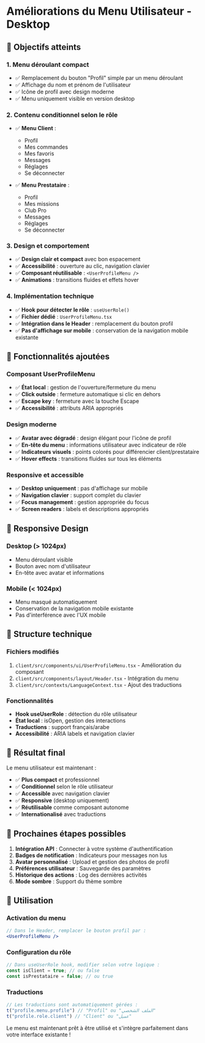 # Améliorations du Menu Utilisateur - Desktop

## 🎯 Objectifs atteints

### 1. **Menu déroulant compact**
- ✅ Remplacement du bouton "Profil" simple par un menu déroulant
- ✅ Affichage du nom et prénom de l'utilisateur
- ✅ Icône de profil avec design moderne
- ✅ Menu uniquement visible en version desktop

### 2. **Contenu conditionnel selon le rôle**
- ✅ **Menu Client** :
  - Profil
  - Mes commandes
  - Mes favoris
  - Messages
  - Réglages
  - Se déconnecter

- ✅ **Menu Prestataire** :
  - Profil
  - Mes missions
  - Club Pro
  - Messages
  - Réglages
  - Se déconnecter

### 3. **Design et comportement**
- ✅ **Design clair et compact** avec bon espacement
- ✅ **Accessibilité** : ouverture au clic, navigation clavier
- ✅ **Composant réutilisable** : `<UserProfileMenu />`
- ✅ **Animations** : transitions fluides et effets hover

### 4. **Implémentation technique**
- ✅ **Hook pour détecter le rôle** : `useUserRole()`
- ✅ **Fichier dédié** : `UserProfileMenu.tsx`
- ✅ **Intégration dans le Header** : remplacement du bouton profil
- ✅ **Pas d'affichage sur mobile** : conservation de la navigation mobile existante

## 🎨 Fonctionnalités ajoutées

### **Composant UserProfileMenu**
- ✅ **État local** : gestion de l'ouverture/fermeture du menu
- ✅ **Click outside** : fermeture automatique si clic en dehors
- ✅ **Escape key** : fermeture avec la touche Escape
- ✅ **Accessibilité** : attributs ARIA appropriés

### **Design moderne**
- ✅ **Avatar avec dégradé** : design élégant pour l'icône de profil
- ✅ **En-tête du menu** : informations utilisateur avec indicateur de rôle
- ✅ **Indicateurs visuels** : points colorés pour différencier client/prestataire
- ✅ **Hover effects** : transitions fluides sur tous les éléments

### **Responsive et accessible**
- ✅ **Desktop uniquement** : pas d'affichage sur mobile
- ✅ **Navigation clavier** : support complet du clavier
- ✅ **Focus management** : gestion appropriée du focus
- ✅ **Screen readers** : labels et descriptions appropriés

## 📱 Responsive Design

### **Desktop (> 1024px)**
- Menu déroulant visible
- Bouton avec nom d'utilisateur
- En-tête avec avatar et informations

### **Mobile (< 1024px)**
- Menu masqué automatiquement
- Conservation de la navigation mobile existante
- Pas d'interférence avec l'UX mobile

## 🔧 Structure technique

### **Fichiers modifiés**
1. `client/src/components/ui/UserProfileMenu.tsx` - Amélioration du composant
2. `client/src/components/layout/Header.tsx` - Intégration du menu
3. `client/src/contexts/LanguageContext.tsx` - Ajout des traductions

### **Fonctionnalités**
- **Hook useUserRole** : détection du rôle utilisateur
- **État local** : isOpen, gestion des interactions
- **Traductions** : support français/arabe
- **Accessibilité** : ARIA labels et navigation clavier

## 🎯 Résultat final

Le menu utilisateur est maintenant :
- ✅ **Plus compact** et professionnel
- ✅ **Conditionnel** selon le rôle utilisateur
- ✅ **Accessible** avec navigation clavier
- ✅ **Responsive** (desktop uniquement)
- ✅ **Réutilisable** comme composant autonome
- ✅ **Internationalisé** avec traductions

## 🚀 Prochaines étapes possibles

1. **Intégration API** : Connecter à votre système d'authentification
2. **Badges de notification** : Indicateurs pour messages non lus
3. **Avatar personnalisé** : Upload et gestion des photos de profil
4. **Préférences utilisateur** : Sauvegarde des paramètres
5. **Historique des actions** : Log des dernières activités
6. **Mode sombre** : Support du thème sombre

## 🔄 Utilisation

### **Activation du menu**
```jsx
// Dans le Header, remplacer le bouton profil par :
<UserProfileMenu />
```

### **Configuration du rôle**
```jsx
// Dans useUserRole hook, modifier selon votre logique :
const isClient = true; // ou false
const isPrestataire = false; // ou true
```

### **Traductions**
```jsx
// Les traductions sont automatiquement gérées :
t("profile.menu.profile") // "Profil" ou "الملف الشخصي"
t("profile.role.client") // "Client" ou "عميل"
```

Le menu est maintenant prêt à être utilisé et s'intègre parfaitement dans votre interface existante ! 
